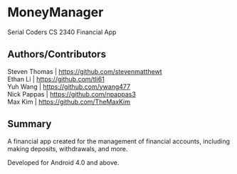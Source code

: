 MoneyManager
============

Serial Coders CS 2340 Financial App

Authors/Contributors
---------------------

Steven Thomas          | https://github.com/stevenmatthewt  
Ethan Li               | https://github.com/tli61  
Yuh Wang               | https://github.com/ywang477  
Nick Pappas            | https://github.com/npappas3  
Max Kim                | https://github.com/TheMaxKim

Summary
--------
A financial app created for the management of financial accounts, including making deposits, withdrawals, and more.

Developed for Android 4.0 and above.
